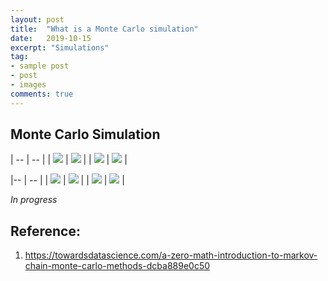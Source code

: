 ```yaml
---
layout: post
title:  "What is a Monte Carlo simulation"
date:   2019-10-15
excerpt: "Simulations"
tag:
- sample post
- post
- images
comments: true
---
```


## Monte Carlo Simulation

| --  | --  |
| ![](../imgs/Circle_10.png)  | ![](../imgs/Circle_100.png)  |
| ![](../imgs/Circle_1000.png)  | ![](../imgs/Circle_10000.png) |


|-- | -- |
| ![](../imgs/Snowflake_1000.png)  | ![](../imgs/Snowflake_10000.png) |
| ![](../imgs/Snowflake_10.png)  | ![](../imgs/Snowflake_100.png)  |



*In progress*


## Reference:
1. https://towardsdatascience.com/a-zero-math-introduction-to-markov-chain-monte-carlo-methods-dcba889e0c50
